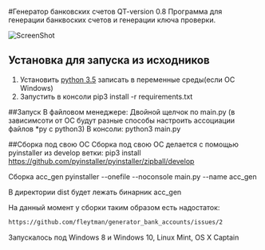 #Генератор банковских счетов QT-version 0.8
Программа для генерации банквоских счетов и генерации ключа проверки.

![ScreenShot](http://savepic.org/8372535.png)

## Установка для запуска из исходников
1. Установить [python 3.5](https://www.python.org/downloads/) записать в переменные среды(если ОС Windows)
2. Запустить в консоли pip3 install -r requirements.txt

##Запуск
В файловом менеджере:
Двойной щелчок по main.py (в зависимсоти от ОС будут разные способы настроить ассоциации файлов *py с python3)
В консоли:
python3 main.py

##Сборка под свою ОС
Сборка под свою ОС делается с помощью pyinstaller из develop ветки:
pip3 install https://github.com/pyinstaller/pyinstaller/zipball/develop

Сборка acc_gen
pyinstaller --onefile --noconsole main.py --name acc_gen

В директории dist будет лежать бинарник acc_gen

На данный момент у сборки таким образом есть надостаток:
```bash
https://github.com/fleytman/generator_bank_accounts/issues/2
```

Запускалось под Windows 8 и Windows 10, Linux Mint, OS X Captain

